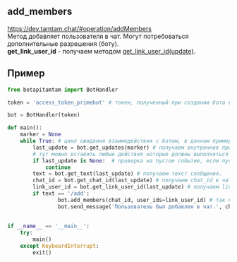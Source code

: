 ## add_members
https://dev.tamtam.chat/#operation/addMembers  
Метод добавляет пользователя в чат. Могут потребоваться дополнительные разрешения (боту).   
**get_link_user_id** - получаем методом [get_link_user_id(update)](get_link_user_id.md).  
## Пример
```python
from botapitamtam import BotHandler

token = 'access_token_primebot' # токен, полученный при создании бота в @PrimeBot

bot = BotHandler(token)

def main():
    marker = None
    while True: # цикл ожидания взаимодействия с ботом, в данном примере необходимо ввести любой текст
        last_update = bot.get_updates(marker) # получаем внутреннее представление сообщения (контента) отправленного боту (сформированного ботом)
        # тут можно вставить любые действия которые должны выполняться во время ожидания события
        if last_update is None:  # проверка на пустое событие, если пусто - возврат к началу цикла
            continue
        text = bot.get_text(last_update) # получаем текст сообщения.
        chat_id = bot.get_chat_id(last_update) # получаем chat_id в чате (или канале)
        link_user_id = bot.get_link_user_id(last_update) # получаем link_user_id сообщения пользователя из чата (или канала), если он там был.
        if text == '/add':
                bot.add_members(chat_id, user_ids=link_user_id) # так же в user_ids= можно передать user_id, если он нам известен.
                bot.send_message('Пользователь был добавлен в чат.', chat_id)
        
 
if __name__ == '__main__':
    try:
        main()
    except KeyboardInterrupt:
        exit()
``` 
